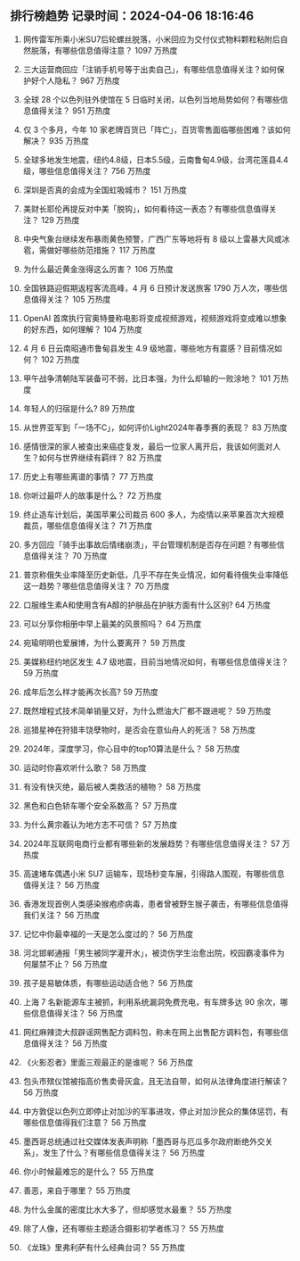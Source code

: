 
## 排行榜趋势 记录时间：2024-04-06 18:16:46
  
  1. 网传雷军所乘小米SU7后轮螺丝脱落，小米回应为交付仪式物料颗粒粘附后自然脱落，有哪些信息值得注意？ 1097 万热度
    
  2. 三大运营商回应「注销手机号等于出卖自己」，有哪些信息值得关注？如何保护好个人隐私？ 967 万热度
    
  3. 全球 28 个以色列驻外使馆在 5 日临时关闭，以色列当地局势如何？有哪些信息值得关注？ 951 万热度
    
  4. 仅 3 个多月，今年 10 家老牌百货已「阵亡」，百货零售面临哪些困难？该如何解决？ 935 万热度
    
  5. 全球多地发生地震，纽约4.8级，日本5.5级，云南鲁甸4.9级，台湾花莲县4.4级，哪些信息值得关注？ 756 万热度
    
  6. 深圳是否真的会成为全国虹吸城市？ 151 万热度
    
  7. 美财长耶伦再提反对中美「脱钩」，如何看待这一表态？有哪些信息值得关注？ 129 万热度
    
  8. 中央气象台继续发布暴雨黄色预警，广西广东等地将有 8 级以上雷暴大风或冰雹，需做好哪些防范措施？ 117 万热度
    
  9. 为什么最近黄金涨得这么厉害？ 106 万热度
    
  10. 全国铁路迎假期返程客流高峰，4 月 6 日预计发送旅客 1790 万人次，哪些信息值得关注？ 105 万热度
    
  11. OpenAI 首席执行官奥特曼称电影将变成视频游戏，视频游戏将变成难以想象的好东西，如何理解？ 104 万热度
    
  12. 4 月 6 日云南昭通市鲁甸县发生 4.9 级地震，哪些地方有震感？目前情况如何？ 102 万热度
    
  13. 甲午战争清朝陆军装备可不弱，比日本强，为什么却输的一败涂地？ 101 万热度
    
  14. 年轻人的归宿是什么? 89 万热度
    
  15. 从世界亚军到「一场不C」，如何评价Light2024年春季赛的表现？ 83 万热度
    
  16. 感情很深的家人被查出来癌症复发，最后一位家人离开后，我该如何面对人生？如何与世界继续有羁绊？ 82 万热度
    
  17. 历史上有哪些离谱的事情？ 77 万热度
    
  18. 你听过最吓人的故事是什么？ 72 万热度
    
  19. 终止造车计划后，美国苹果公司裁员 600 多人，为疫情以来苹果首次大规模裁员，哪些信息值得关注？ 71 万热度
    
  20. 多方回应「骑手出事故后情绪崩溃」，平台管理机制是否存在问题？有哪些信息值得关注？ 70 万热度
    
  21. 普京称俄失业率降至历史新低，几乎不存在失业情况，如何看待俄失业率降低这一趋势？哪些信息值得关注？ 70 万热度
    
  22. 口服维生素A和使用含有A醇的护肤品在护肤方面有什么区别? 64 万热度
    
  23. 可以分享你相册中早上最美的风景照吗？ 64 万热度
    
  24. 宛瑜明明也爱展博，为什么要离开？ 59 万热度
    
  25. 美媒称纽约地区发生 4.7 级地震，目前当地情况如何，有哪些信息值得关注？ 59 万热度
    
  26. 成年后怎么样才能再次长高? 59 万热度
    
  27. 既然增程式技术简单销量又好，为什么燃油大厂都不跟进呢？ 59 万热度
    
  28. 巡猎星神在狩猎丰饶孽物时，是否会在意仙舟人的死活？ 58 万热度
    
  29. 2024年，深度学习，你心目中的top10算法是什么？ 58 万热度
    
  30. 运动时你喜欢听什么歌？ 58 万热度
    
  31. 有没有快灭绝，最后被人类救活的植物？ 58 万热度
    
  32. 黑色和白色轿车哪个安全系数高？ 57 万热度
    
  33. 为什么黄宗羲认为地方志不可信？ 57 万热度
    
  34. 2024年互联网电商行业都有哪些新的发展趋势？有哪些信息值得关注？ 57 万热度
    
  35. 高速堵车偶遇小米 SU7 运输车，现场秒变车展，引得路人围观，有哪些信息值得关注？ 56 万热度
    
  36. 香港发现首例人类感染猴疱疹病毒，患者曾被野生猴子袭击，有哪些信息值得我们关注？ 56 万热度
    
  37. 记忆中你最幸福的一天是怎么度过的？ 56 万热度
    
  38. 河北邯郸通报「男生被同学灌开水」，被烫伤学生治愈出院，校园霸凌事件为何屡禁不止？ 56 万热度
    
  39. 孩子是易敏体质，有哪些运动适合他？ 56 万热度
    
  40. 上海 7 名新能源车主被抓，利用系统漏洞免费充电，有车牌多达 90 余次，哪些信息值得关注？ 56 万热度
    
  41. 网红麻辣烫大叔辟谣网售配方调料包，称未在网上出售配方调料包，有哪些信息值得关注？ 56 万热度
    
  42. 《火影忍者》里面三观最正的是谁呢？ 56 万热度
    
  43. 包头市殡仪馆被指高价售卖骨灰盒，且无法自带，如何从法律角度进行解读？ 56 万热度
    
  44. 中方敦促以色列立即停止对加沙的军事进攻，停止对加沙民众的集体惩罚，有哪些信息值得我们注意？ 56 万热度
    
  45. 墨西哥总统通过社交媒体发表声明称「墨西哥与厄瓜多尔政府断绝外交关系」，发生了什么？有哪些信息值得关注？ 56 万热度
    
  46. 你小时候最难忘的是什么？ 55 万热度
    
  47. 善恶，来自于哪里？ 55 万热度
    
  48. 为什么金属的密度比水大多了，但却感觉水最重？ 55 万热度
    
  49. 除了人像，还有哪些主题适合摄影初学者练习？ 55 万热度
    
  50. 《龙珠》里弗利萨有什么经典台词？ 55 万热度
    